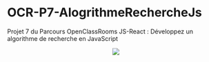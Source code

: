 # OCR-P7-AlogrithmeRechercheJs
Projet 7 du Parcours OpenClassRooms JS-React : Développez un algorithme de recherche en JavaScript

<p align="center">
  <a href="https://skillicons.dev">
    <img src="https://skillicons.dev/icons?i=bootstrap,figma,github,js,vscode,npm" />
  </a>
</p>
